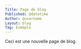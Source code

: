 ```yaml
---
Title: Page de blog
Published: @datetime
Author: @username
Layout: blog
Tag: Exemple
---
```

Ceci est une nouvelle page de blog.
